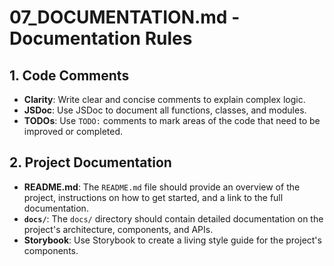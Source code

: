 # 07_DOCUMENTATION.md - Documentation Rules

## 1. Code Comments
- **Clarity**: Write clear and concise comments to explain complex logic.
- **JSDoc**: Use JSDoc to document all functions, classes, and modules.
- **TODOs**: Use `TODO:` comments to mark areas of the code that need to be improved or completed.

## 2. Project Documentation
- **README.md**: The `README.md` file should provide an overview of the project, instructions on how to get started, and a link to the full documentation.
- **`docs/`**: The `docs/` directory should contain detailed documentation on the project's architecture, components, and APIs.
- **Storybook**: Use Storybook to create a living style guide for the project's components.

